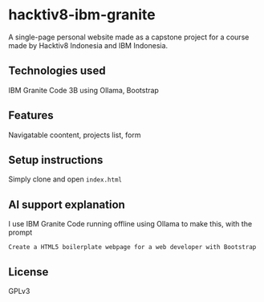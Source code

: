 # hacktiv8-ibm-granite

A single-page personal website made as a capstone project for a course made by Hacktiv8 Indonesia and IBM Indonesia.

## Technologies used

IBM Granite Code 3B using Ollama, Bootstrap

## Features

Navigatable coontent, projects list, form

## Setup instructions

Simply clone and open `index.html`

## AI support explanation

I use IBM Granite Code running offline using Ollama to make this, with the prompt

```Create a HTML5 boilerplate webpage for a web developer with Bootstrap```

## License

GPLv3